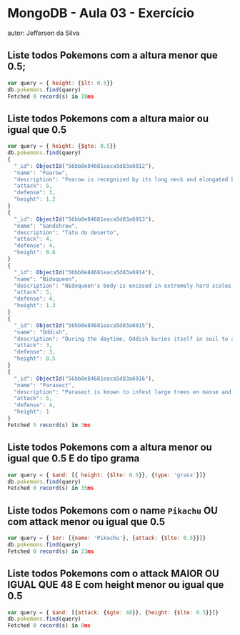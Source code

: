 # MongoDB - Aula 03 - Exercício
autor: Jefferson da Silva

## Liste todos Pokemons com a altura **menor que** 0.5;
```js
var query = { height: {$lt: 0.5}}
db.pokemons.find(query)
Fetched 0 record(s) in 18ms
```

## Liste todos Pokemons com a altura **maior ou igual que** 0.5
```js
var query = { height: {$gte: 0.5}}
db.pokemons.find(query)
{
  "_id": ObjectId("56bb0e84681eaca5d83a6912"),
  "name": "Fearow",
  "description": "Fearow is recognized by its long neck and elongated beak.",
  "attack": 5,
  "defense": 3,
  "height": 1.2
}
{
  "_id": ObjectId("56bb0e84681eaca5d83a6913"),
  "name": "Sandshrew",
  "description": "Tatu do deserto",
  "attack": 4,
  "defense": 4,
  "height": 0.6
}
{
  "_id": ObjectId("56bb0e84681eaca5d83a6914"),
  "name": "Nidoqueen",
  "description": "Nidoqueen's body is encased in extremely hard scales.",
  "attack": 5,
  "defense": 4,
  "height": 1.3
}
{
  "_id": ObjectId("56bb0e84681eaca5d83a6915"),
  "name": "Oddish",
  "description": "During the daytime, Oddish buries itself in soil to absorb nutrients from the ground using its entire body.",
  "attack": 3,
  "defense": 3,
  "height": 0.5
}
{
  "_id": ObjectId("56bb0e84681eaca5d83a6916"),
  "name": "Parasect",
  "description": "Parasect is known to infest large trees en masse and drain nutrients from the lower trunk and roots.",
  "attack": 5,
  "defense": 4,
  "height": 1
}
Fetched 5 record(s) in 3ms
```

## Liste todos Pokemons com a altura **menor ou igual que** 0.5 **E** do tipo grama
```js
var query = { $and: [{ height: {$lte: 0.5}}, {type: 'grass'}]}
db.pokemons.find(query)
Fetched 0 record(s) in 35ms
```

## Liste todos Pokemons com o name `Pikachu` **OU** com attack **menor ou igual que** 0.5
```js
var query = { $or: [{name: 'Pikachu'}, {attack: {$lte: 0.5}}]}
db.pokemons.find(query)
Fetched 0 record(s) in 23ms
```

## Liste todos Pokemons com o attack **MAIOR OU IGUAL QUE** 48 **E** com  height **menor ou igual que** 0.5
```js
var query = { $and: [{attack: {$gte: 48}}, {height: {$lte: 0.5}}]}
db.pokemons.find(query)
Fetched 0 record(s) in 0ms
```
